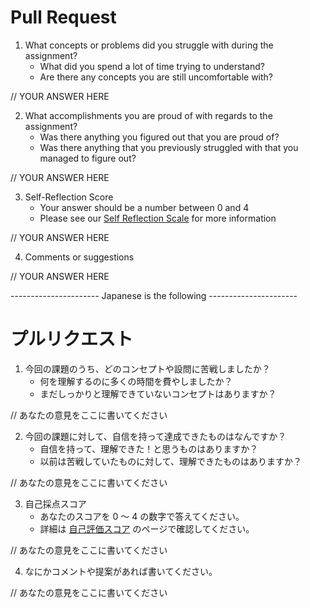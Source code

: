 # Pull Request

1.  What concepts or problems did you struggle with during the assignment?
    * What did you spend a lot of time trying to understand?
    * Are there any concepts you are still uncomfortable with?

// YOUR ANSWER HERE

2.  What accomplishments you are proud of with regards to the assignment?
    * Was there anything you figured out that you are proud of?
    * Was there anything that you previously struggled with that you managed to figure out?

// YOUR ANSWER HERE

3.  Self-Reflection Score
    * Your answer should be a number between 0 and 4
    * Please see our [Self Reflection Scale](https://github.com/codechrysalis/students/wiki/Self-Reflection-Scale) for more information

// YOUR ANSWER HERE

4.  Comments or suggestions

// YOUR ANSWER HERE

---------------------- Japanese is the following ----------------------

# プルリクエスト

1.  今回の課題のうち、どのコンセプトや設問に苦戦しましたか？
    * 何を理解するのに多くの時間を費やしましたか？
    * まだしっかりと理解できていないコンセプトはありますか？

// あなたの意見をここに書いてください

2.  今回の課題に対して、自信を持って達成できたものはなんですか？
    * 自信を持って、理解できた！と思うものはありますか？
    * 以前は苦戦していたものに対して、理解できたものはありますか？

// あなたの意見をここに書いてください

3.  自己採点スコア
    * あなたのスコアを 0 〜 4 の数字で答えてください。
    * 詳細は [自己評価スコア](https://github.com/codechrysalis/students/wiki/Self-Reflection-Scale#%E8%87%AA%E5%B7%B1%E8%A9%95%E4%BE%A1%E3%82%B9%E3%82%B3%E3%82%A2) のページで確認してください。

// あなたの意見をここに書いてください

4.  なにかコメントや提案があれば書いてください。

// あなたの意見をここに書いてください
